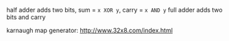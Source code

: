 <!-- SPDX-License-Identifier: zlib-acknowledgement -->
half adder adds two bits, sum = `x XOR y`, carry = `x AND y`
full adder adds two bits and carry

karnaugh map generator:
http://www.32x8.com/index.html


